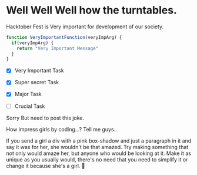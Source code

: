
Well Well Well how the turntables.
=======
Hacktober Fest is Very important for development of our society.

```javascript
function VeryImportantFunction(veryImpArg) {
  if(veryImpArg) {
    return "Very Important Message"
  }
}
```

- [x] Very Important Task
- [x] Super secret Task
- [x] Major Task
- [ ] Crucial Task



Sorry But need to post this joke.

How impress girls by coding...? Tell me guys..

If you send a girl a div with a pink box-shadow and just a paragraph in it and say it was for her, she wouldn't be that amazed. 
Try making something that not only would amaze her, but anyone who would be looking at it. Make it as unique as you usually would, there's no need that you need to simplify it or change it because she's a girl. 🐏
